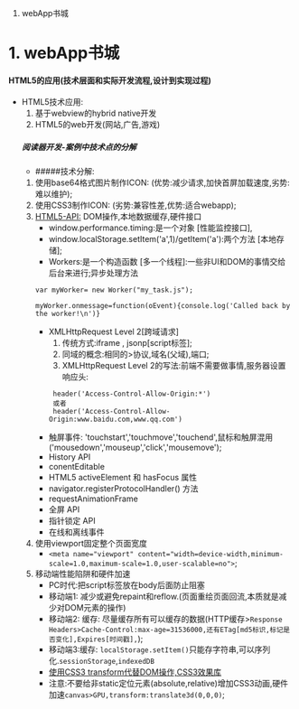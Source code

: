 1. webApp书城

# 1. webApp书城
#### HTML5的应用(技术层面和实际开发流程,设计到实现过程)
  * HTML5技术应用:
    1. 基于webview的hybrid native开发
    2. HTML5的web开发(网站,广告,游戏)
    ##### 阅读器开发-案例中技术点的分解
      *   #####技术分解:
     1. 使用base64格式图片制作ICON: (优势:减少请求,加快首屏加载速度,劣势:难以维护);
     2. 使用CSS3制作ICON: (劣势:兼容性差,优势:适合webapp);
     3. [HTML5-API:](https://developer.mozilla.org/zh-CN/docs/Web/Guide/HTML/HTML5) DOM操作,本地数据缓存,硬件接口
        * window.performance.timing:是一个对象 [性能监控接口],
        * window.localStorage.setItem('a',1)/getItem('a'):两个方法  [本地存储];
        * Workers:是一个构造函数 [多一个线程]:一些非UI和DOM的事情交给后台来进行;异步处理方法
        ```
        var myWorker= new Worker("my_task.js");

        myWorker.onmessage=function(oEvent){console.log('Called back by the worker!\n')}
        ```
        * XMLHttpRequest Level 2[跨域请求]
          1. 传统方式:iframe , jsonp[script标签];
          2. 同域的概念:相同的>协议,域名(父域),端口;
          3. XMLHttpRequest Level 2的写法:前端不需要做事情,服务器设置响应头:
           ```
            header('Access-Control-Allow-Origin:*')
            或者
            header('Access-Control-Allow-Origin:www.baidu.com,www.qq.com')

           ```
        * 触屏事件: 'touchstart','touchmove','touchend',鼠标和触屏混用('mousedown','mouseup','click','mousemove');
        *  History API
        * conentEditable
        * HTML5 activeElement 和 hasFocus 属性
        * navigator.registerProtocolHandler() 方法
        * requestAnimationFrame
        * 全屏 API
        * 指针锁定 API
        * 在线和离线事件
    4. 使用viewport固定整个页面宽度
        * `<meta name="viewport" content="width=device-width,minimum-scale=1.0,maximum-scale=1.0,user-scalable=no">`;
    5. 移动端性能陷阱和硬件加速
        * PC时代:把script标签放在body后面防止阻塞
        * 移动端1: 减少或避免repaint和reflow.(页面重绘页面回流,本质就是减少对DOM元素的操作)
        * 移动端2: 缓存: 尽量缓存所有可以缓存的数据(HTTP缓存>`Response Headers>Cache-Control:max-age=31536000,还有ETag[md5标识,标记是否变化],Expires[时间戳],`);
        * 移动端3:缓存: `localStorage.setItem()`只能存字符串,可以序列化.`sessionStorage`,`indexedDB`
        * [使用CSS3 transform代替DOM操作,CSS3效果库](https://daneden.github.io/animate.css/)
        * 注意:不要给非static定位元素(absolute,relative)增加CSS3动画,硬件加速`canvas>GPU,transform:translate3d(0,0,0)`;

